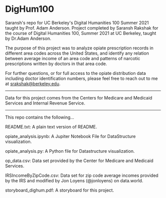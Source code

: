 # DigHum100
Saransh's repo for UC Berkeley's Digital Humanities 100 Summer 2021 taught by Prof. Adam Anderson. 
Project completed by Saransh Rakshak for the course of Digital Humanities 100, Summer 2021 at UC Berkeley, taught by Dr.Adam Anderson.

The purpose of this project was to analyze opiate prescription records in different area codes across the United States, and identify any relation between average income of an area code and patterns of narcotic prescriptions written by doctors in that area code.

For further questions, or for full access to the opiate distribution data including doctor identification numbers, please feel free to reach out to me at srakshak@berkeley.edu.

--------------------------------------------------------------

Data for this project comes from the Centers for Medicare and Medicaid Services and Internal Revenue Service.

--------------------------------------------------------------

This repo contains the following...

README.txt:                    A plain text version of README.

opiate_analysis.ipynb:         A Jupiter Notebook File for DataStructure visualization.

opiate_analysis.py:            A Python file for Datastructure visualization.

op_data.csv:                   Data set provided by the Center for Medicare and Medicaid Services.

IRSIncomeByZipCode.csv:        Data set for zip code average incomes provided by the IRS and modified by Jon Loyens (@jonloyens) on data.world.

storyboard_dighum.pdf:         A storyboard for this project.
